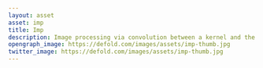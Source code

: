 ```yaml
---
layout: asset
asset: imp
title: Imp
description: Image processing via convolution between a kernel and the image.
opengraph_image: https://defold.com/images/assets/imp-thumb.jpg
twitter_image: https://defold.com/images/assets/imp-thumb.jpg
---
```

